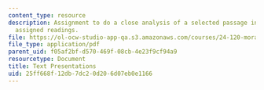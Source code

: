 ```yaml
---
content_type: resource
description: Assignment to do a close analysis of a selected passage in one of the
  assigned readings.
file: https://ol-ocw-studio-app-qa.s3.amazonaws.com/courses/24-120-moral-psychology-spring-2009/25ff668f12db7dc20d206d07eb0e1166_MIT24_120s09_assn04.pdf
file_type: application/pdf
parent_uid: f05af2bf-d570-469f-08cb-4e23f9cf94a9
resourcetype: Document
title: Text Presentations
uid: 25ff668f-12db-7dc2-0d20-6d07eb0e1166
---
```

